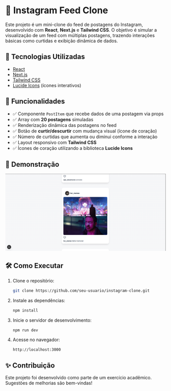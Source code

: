 # 📸 Instagram Feed Clone

Este projeto é um mini-clone do feed de postagens do Instagram, desenvolvido com **React**, **Next.js** e **Tailwind CSS**. O objetivo é simular a visualização de um feed com múltiplas postagens, trazendo interações básicas como curtidas e exibição dinâmica de dados.



## 🚀 Tecnologias Utilizadas

- [React](https://reactjs.org/)
- [Next.js](https://nextjs.org/)
- [Tailwind CSS](https://tailwindcss.com/)
- [Lucide Icons](https://lucide.dev/) (ícones interativos)



## 🧩 Funcionalidades

- ✅ Componente `PostItem` que recebe dados de uma postagem via props
- ✅ Array com **20 postagens** simuladas
- ✅ Renderização dinâmica das postagens no feed
- ✅ Botão de **curtir/descurtir** com mudança visual (ícone de coração)
- ✅ Número de curtidas que aumenta ou diminui conforme a interação
- ✅ Layout responsivo com **Tailwind CSS**
- ✅ Ícones de coração utilizando a biblioteca **Lucide Icons**



## 📸 Demonstração

![Captura de tela do projeto](instagram-clone/public/images/demo.png) <!-- Altere para o caminho correto da sua imagem demonstrativa, se desejar -->



## 🛠️ Como Executar

1. Clone o repositório:
   ```bash
   git clone https://github.com/seu-usuario/instagram-clone.git
   ```
2. Instale as dependências:
   ```bash
   npm install
   ```
3. Inicie o servidor de desenvolvimento:
   ```bash
   npm run dev
   ```
4. Acesse no navegador:
   ```
   http://localhost:3000
   ```



## ✨ Contribuição

Este projeto foi desenvolvido como parte de um exercício acadêmico. Sugestões de melhorias são bem-vindas!
